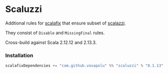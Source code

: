 # Scaluzzi

Addtional rules for [scalafix](https://github.com/scalacenter/scalafix) that ensure subset of [scalazzi](https://github.com/scalaz/scalazzi). 

They consist of `Disable` and `MissingFinal` rules. 

Cross-build against Scala 2.12.12 and 2.13.3.

### Installation 

```sbt
scalafixDependencies += "com.github.vovapolu" %% "scaluzzi" % "0.1.13"
```
